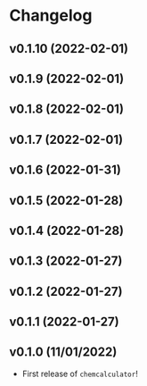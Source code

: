 # Changelog

<!--next-version-placeholder-->

## v0.1.10 (2022-02-01)


## v0.1.9 (2022-02-01)


## v0.1.8 (2022-02-01)


## v0.1.7 (2022-02-01)


## v0.1.6 (2022-01-31)


## v0.1.5 (2022-01-28)


## v0.1.4 (2022-01-28)


## v0.1.3 (2022-01-27)


## v0.1.2 (2022-01-27)


## v0.1.1 (2022-01-27)


## v0.1.0 (11/01/2022)

- First release of `chemcalculator`!